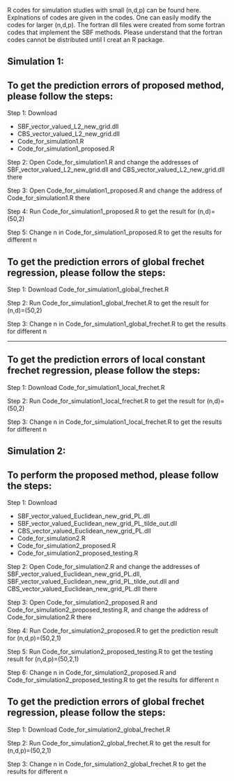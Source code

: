 R codes for simulation studies with small (n,d,p) can be found here. Explnations of codes are given in the codes. One can easily modify the codes for larger (n,d,p). The fortran dll files were created from some fortran codes that implement the SBF methods. Please understand that the fortran codes cannot be distributed until I creat an R package.


Simulation 1:
--

To get the prediction errors of proposed method, please follow the steps:
--

Step 1: Download 

- SBF_vector_valued_L2_new_grid.dll
- CBS_vector_valued_L2_new_grid.dll
- Code_for_simulation1.R
- Code_for_simulation1_proposed.R

Step 2: Open Code_for_simulation1.R and change the addresses of SBF_vector_valued_L2_new_grid.dll and CBS_vector_valued_L2_new_grid.dll there

Step 3: Open Code_for_simulation1_proposed.R and change the address of Code_for_simulation1.R there

Step 4: Run Code_for_simulation1_proposed.R to get the result for (n,d)=(50,2)

Step 5: Change n in Code_for_simulation1_proposed.R to get the results for different n

To get the prediction errors of global frechet regression, please follow the steps:
--

Step 1: Download Code_for_simulation1_global_frechet.R

Step 2: Run Code_for_simulation1_global_frechet.R to get the result for (n,d)=(50,2)

Step 3: Change n in Code_for_simulation1_global_frechet.R to get the results for different n

-------------
To get the prediction errors of local constant frechet regression, please follow the steps:
--

Step 1: Download Code_for_simulation1_local_frechet.R

Step 2: Run Code_for_simulation1_local_frechet.R to get the result for (n,d)=(50,2)

Step 3: Change n in Code_for_simulation1_local_frechet.R to get the results for different n

Simulation 2:
--

To perform the proposed method, please follow the steps:
--

Step 1: Download 

- SBF_vector_valued_Euclidean_new_grid_PL.dll
- SBF_vector_valued_Euclidean_new_grid_PL_tilde_out.dll
- CBS_vector_valued_Euclidean_new_grid_PL.dll
- Code_for_simulation2.R
- Code_for_simulation2_proposed.R
- Code_for_simulation2_proposed_testing.R

Step 2: Open Code_for_simulation2.R and change the addresses of SBF_vector_valued_Euclidean_new_grid_PL.dll, SBF_vector_valued_Euclidean_new_grid_PL_tilde_out.dll and CBS_vector_valued_Euclidean_new_grid_PL.dll there

Step 3: Open Code_for_simulation2_proposed.R and Code_for_simulation2_proposed_testing.R, and change the address of Code_for_simulation2.R there

Step 4: Run Code_for_simulation2_proposed.R to get the prediction result for (n,d,p)=(50,2,1)

Step 5: Run Code_for_simulation2_proposed_testing.R to get the testing result for (n,d,p)=(50,2,1)

Step 6: Change n in Code_for_simulation2_proposed.R and Code_for_simulation2_proposed_testing.R to get the results for different n

To get the prediction errors of global frechet regression, please follow the steps:
--

Step 1: Download Code_for_simulation2_global_frechet.R

Step 2: Run Code_for_simulation2_global_frechet.R to get the result for (n,d,p)=(50,2,1)

Step 3: Change n in Code_for_simulation2_global_frechet.R to get the results for different n
